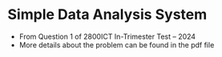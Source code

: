 # Simple Data Analysis System
- From Question 1 of 2800ICT In-Trimester Test – 2024
- More details about the problem can be found in the pdf file
